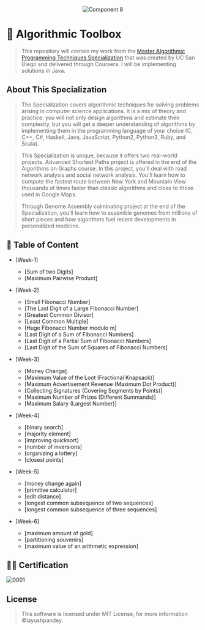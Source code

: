 <div align="center">
 
![Component 8](https://user-images.githubusercontent.com/40190772/83211365-3a474080-a15d-11ea-8064-3c1c5ce2ed57.png)


</div>






</div>

# 🌟 Algorithmic Toolbox

> This repository will contain my work from the [Master Algorithmic Programming Techniques Specialization](https://www.coursera.org/specializations/data-structures-algorithms) that was created by UC San Diego and delivered through Coursera. I will be implementing solutions in Java.



## About This Specialization

> The Specialization covers algorithmic techniques for solving problems arising in computer science applications. It is a mix of theory and practice: you will not only design algorithms and estimate their complexity, but you will get a deeper understanding of algorithms by implementing them in the programming language of your choice (C, C++, C#, Haskell, Java, JavaScript, Python2, Python3, Ruby, and Scala).

> This Specialization is unique, because it offers two real-world projects. Advanced Shortest Paths project is offered in the end of the Algorithms on Graphs course. In this project, you'll deal with road network analysis and social network analysis. You'll learn how to compute the fastest route between New York and Mountain View thousands of times faster than classic algorithms and close to those used in Google Maps.

> Through Genome Assembly culminating project at the end of the Specialization, you'll learn how to assemble genomes from millions of short pieces and how algorithms fuel recent developments in personalized medicine.


## 📝 Table of Content
- [Week-1]
  * [Sum of two Digits]
  * [Maximum Pairwise Product]


- [Week-2]
  * [Small Fibonacci Number]
  * [The Last Digit of a Large Fibonacci Number]
  * [Greatest Common Divisor]
  * [Least Common Multiple]
  * [Huge Fibonacci Number modulo m]
  * [Last Digit of a Sum of Fibonacci Numbers]
  * [Last Digit of a Partial Sum of Fibonacci Numbers]
  * [Last Digit of the Sum of Squares of Fibonacci Numbers]
  
  
- [Week-3]
  * [Money Change]
  * [Maximum Value of the Loot (Fractional Knapsack)]
  * [Maximum Advertisement Revenue (Maximum Dot Product)]
  * [Collecting Signatures (Covering Segments by Points)]
  * [Maximum Number of Prizes (Different Summands)]
  * [Maximum Salary (Largest Number)]


- [Week-4]
  * [binary search]
  * [majority element]
  * [improving quicksort]
  * [number of inversions]
  * [organizing a lottery]
  * [closest points]
  
  
- [Week-5]
  * [money change again]
  * [primitive calculator]
  * [edit distance]
  * [longest common subsequence of two sequences]
  * [longest common subsequence of three sequences]
  
  
- [Week-6]
  * [maximum amount of gold]
  * [partitioning souvenirs]
  * [maximum value of an arithmetic expression]
  


## 🎉🎈 Certification 

![0001](https://user-images.githubusercontent.com/64825858/142446562-11d610e3-fd95-4996-b448-3bdf838e5a07.jpg)

## License

> This software is licensed under MIT License,  for more information ©iayushpandey.

